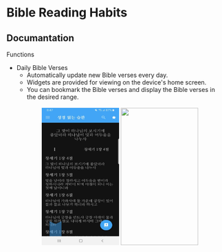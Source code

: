 Bible Reading Habits
=
Documantation
-

Functions
* Daily Bible Verses
  + Automatically update new Bible verses every day.
  + Widgets are provided for viewing on the device's home screen.
  + You can bookmark the Bible verses and display the Bible verses in the desired range.
  <br/>
  <center><img src="https://github.com/peter4549/2020-12-21-daily-bible-verse/blob/master/bible_reading_habits_images/main.jpg" width="180" height="320"> <img src="https://github.com/peter4549/2020-12-21-daily-bible-
  verse/blob/master/bible_reading_habits_images/bookmarks.jpg" width="180" height="320"></center>
